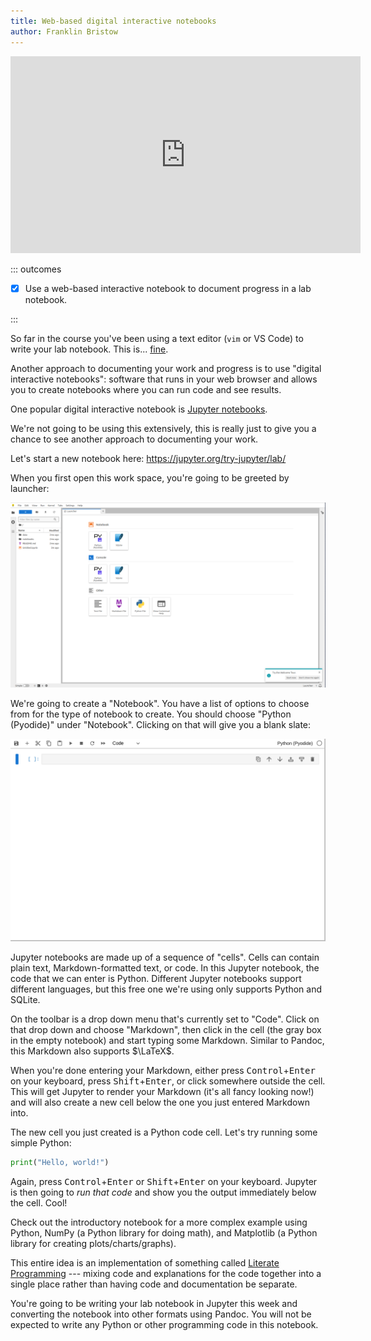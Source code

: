 ```yaml
---
title: Web-based digital interactive notebooks
author: Franklin Bristow
---
```


<iframe width="560" height="315"
src="https://www.youtube.com/embed/ccoOnZHVu2M?si=j2Eo9z_Oh4VED1rO"
title="YouTube video player" frameborder="0" allow="accelerometer; autoplay;
clipboard-write; encrypted-media; gyroscope; picture-in-picture; web-share"
referrerpolicy="strict-origin-when-cross-origin" allowfullscreen></iframe>

::: outcomes

* [X] Use a web-based interactive notebook to document progress in a lab
  notebook.

:::

So far in the course you've been using a text editor (`vim` or VS Code) to write
your lab notebook. This is... [fine].

Another approach to documenting your work and progress is to use "digital
interactive notebooks": software that runs in your web browser and allows you to
create notebooks where you can run code and see results.

One popular digital interactive notebook is [Jupyter notebooks].

We're not going to be using this extensively, this is really just to give you a
chance to see another approach to documenting your work.

Let's start a new notebook here: <https://jupyter.org/try-jupyter/lab/>

When you first open this work space, you're going to be greeted by launcher:

![An introduction to Jupyter.](intro.png)

We're going to create a "Notebook". You have a list of options to choose from
for the type of notebook to create.  You should choose "Python (Pyodide)" under
"Notebook". Clicking on that will give you a blank slate:

![An empty notebook.](empty-notebook.png)

Jupyter notebooks are made up of a sequence of "cells". Cells can contain
plain text, Markdown-formatted text, or code. In this Jupyter notebook, the code
that we can enter is Python. Different Jupyter notebooks support different
languages, but this free one we're using only supports Python and SQLite.

On the toolbar is a drop down menu that's currently set to "Code". Click on that
drop down and choose "Markdown", then click in the cell (the gray box in the
empty notebook) and start typing some Markdown. Similar to Pandoc, this Markdown
also supports $\LaTeX$.

When you're done entering your Markdown, either press
<kbd>Control</kbd>+<kbd>Enter</kbd> on your keyboard, press
<kbd>Shift</kbd>+<kbd>Enter</kbd>, or click somewhere outside the cell. This
will get Jupyter to render your Markdown (it's all fancy looking now!) and will
also create a new cell below the one you just entered Markdown into.

The new cell you just created is a Python code cell. Let's try running some
simple Python:

```python
print("Hello, world!")
```

Again, press <kbd>Control</kbd>+<kbd>Enter</kbd> or
<kbd>Shift</kbd>+<kbd>Enter</kbd> on your keyboard. Jupyter is then going to
*run that code* and show you the output immediately below the cell. Cool! 

Check out the introductory notebook for a more complex example using Python,
NumPy (a Python library for doing math), and Matplotlib (a Python library for
creating plots/charts/graphs).

This entire idea is an implementation of something called [Literate
Programming] --- mixing code and explanations for the code together into a
single place rather than having code and documentation be separate.

You're going to be writing your lab notebook in Jupyter this week and converting
the notebook into other formats using Pandoc. You will not be expected to write
any Python or other programming code in this notebook.

[Jupyter notebooks]: https://jupyter.org/
[fine]: https://i.kym-cdn.com/photos/images/facebook/001/476/528/d03
[Literate Programming]: https://en.wikipedia.org/wiki/Literate_programming
